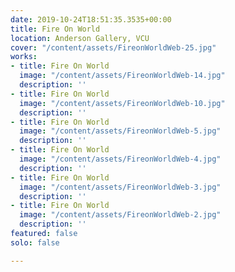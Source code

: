 ```yaml
---
date: 2019-10-24T18:51:35.3535+00:00
title: Fire On World
location: Anderson Gallery, VCU
cover: "/content/assets/FireonWorldWeb-25.jpg"
works:
- title: Fire On World
  image: "/content/assets/FireonWorldWeb-14.jpg"
  description: ''
- title: Fire On World
  image: "/content/assets/FireonWorldWeb-10.jpg"
  description: ''
- title: Fire On World
  image: "/content/assets/FireonWorldWeb-5.jpg"
  description: ''
- title: Fire On World
  image: "/content/assets/FireonWorldWeb-4.jpg"
  description: ''
- title: Fire On World
  image: "/content/assets/FireonWorldWeb-3.jpg"
  description: ''
- title: Fire On World
  image: "/content/assets/FireonWorldWeb-2.jpg"
  description: ''
featured: false
solo: false

---
```

